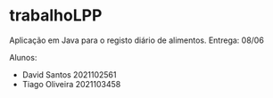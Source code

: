 # trabalhoLPP

Aplicação em Java para o registo diário de alimentos.
Entrega: 08/06

Alunos:
- David Santos 2021102561
- Tiago Oliveira 2021103458
